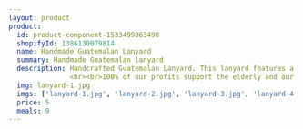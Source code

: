 ```yaml
---
layout: product
product:
  id: product-component-1533499863490
  shopifyId: 1386130079814
  name: Handmade Guatemalan Lanyard    
  summary: Handmade Guatemalan lanyard  
  description: Handcrafted Guatemalan Lanyard. This lanyard features a swivel and clip at the bottom. Great for use with keys, ID cards, at work, in hospitals, etc. All items are handmade, unique, and provide sustainable employment opportunities to the most vulnerable families in Santa María de Jesús, Guatemala and the surrounding areas. 
               <br><br>100% of our profits support the elderly and our programs at Cosechando Felicidad Inc. including our feeding program for the elderly. 
  img: lanyard-1.jpg
  imgs: ['lanyard-1.jpg', 'lanyard-2.jpg', 'lanyard-3.jpg', 'lanyard-4.jpg']
  price: 5
  meals: 9
---
```

